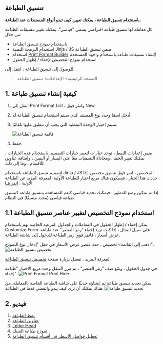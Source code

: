 ## تنسيق الطباعة

**باستخدام تنسيق الطباعة ، يمكنك تعيين كيف تبدو أنواع المستندات عند الطباعة.**

كل معاملة لها تنسيق طباعة افتراضي يسمى "قياسي". يمكنك تغيير تنسيقات الطباعة من خلال:

* باستخدام نموذج تنسيق الطباعة
* استخدام البرمجة النصية Jinja / JS ضمن تنسيق الطباعة
* استخدام [Print Format Builder](https://docs.erpnext.com/docs/v13/user/manual/en/setting-up/print/print-format-builder) لإنشاء تنسيقات طباعة باستخدام واجهة المستخدم
* استخدام نموذج التخصيص لإخفاء / إظهار الحقول

للوصول إلى تنسيق الطباعة ، انتقل إلى:

> الصفحة الرئيسية> الإعدادات> تنسيق الطباعة

## 1. كيفية إنشاء تنسيق طباعة

1. انتقل إلى Print Format List ، وانقر فوق New.
2. أدخل اسمًا وحدد نوع المستند الذي سيتم استخدام تنسيق الطباعة له.
3. سيتم اختيار الوحدة النمطية التي يجب أن تنطبق عليها تلقائيًا.
    
    ![قائمة تنسيق الطباعة](https://docs.erpnext.com/files/print-format-menu.png)
    
4. حفظ.
    

ضمن إعدادات النمط ، توجد خيارات لتغيير خيارات التصميم. باستخدام هذه الخيارات ، يمكنك تغيير الخط ، ومحاذاة التسميات معًا على اليسار أو اليمين ، وإضافة عناوين للأقسام ، وما إلى ذلك.

لتصميم تنسيق الطباعة باستخدام Jinja / JS المخصص ، انقر فوق تنسيق مخصص. إذا حددت هذا الخيار ، فسيكون هناك مربع اختيار للطباعة الأولية. لمعرفة المزيد عن الطباعة الأولية ، [انقر هنا](https://docs.erpnext.com/docs/v13/user/manual/en/setting-up/print/raw-printing).

إذا تم تمكين وضع المطور ، فيمكنك تحديد قياسي كنعم للمساهمة بتنسيق طباعة كتنسيق طباعة قياسي (محدد مسبقًا) في النظام.

## 1.1 استخدام نموذج التخصيص لتغيير عناصر تنسيق الطباعة

يمكن إخفاء / إظهار الحقول في المعاملات والجداول الفرعية الخاصة بهم باستخدام Customize Form. على سبيل المثال ، إذا كنت تريد إخفاء "رمز العنصر" عند طباعة عرض أسعار ، فانقر فوق رمز الطباعة للدخول إلى شاشة الطباعة.

اذهب إلى القائمة> تخصيص ، حدد عنصر عرض الأسعار في حقل "إدخال نوع النموذج". ![تخصيص تنسيق الطباعة](https://docs.erpnext.com/files/print-format-customize1.png)

لمعرفة المزيد ، تفضل بزيارة صفحة [تخصيص تنسيق الطباعة](https://docs.erpnext.com/docs/v13/user/manual/en/customize-erpnext/print-format).

في جدول الحقول ، وسّع صف "رمز العنصر" ، ثم مرر لأسفل وحدد مربع الاختيار "طباعة إخفاء". ![Print Format Print Hide](https://docs.erpnext.com/files/print-format-customize2.png)

يمكن تحديد تنسيق طباعة تم إنشاؤه حديثًا على شاشة الطباعة الخاصة بالمعاملة. من هناك يمكنك أن ترى كيف يبدو والمضي قدما في الطباعة. ![تحديد تنسيق طباعة](https://docs.erpnext.com/files/print-format-selection.png)

## 2. فيديو

1. [نمط الطباعة](https://docs.erpnext.com/docs/v13/user/manual/en/setting-up/print/print-style)
2. [عناوين الطباعة](https://docs.erpnext.com/docs/v13/user/manual/en/setting-up/print/print-headings)
3. [Letter Head](https://docs.erpnext.com/docs/v13/user/manual/en/setting-up/print/letter-head)
4. [نموذج طباعة الشيك](https://docs.erpnext.com/docs/v13/user/manual/en/setting-up/print/cheque-print-template)
5. [تعطيل فواصل الأسطر في أقسام تنسيق الطباعة](https://docs.erpnext.com/docs/v13/user/manual/en/setting-up/articles/print-format-sections)